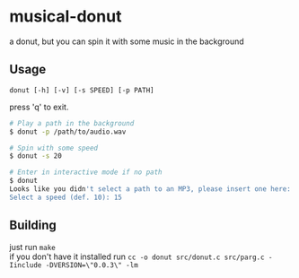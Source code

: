# musical-donut
a donut, but you can spin it with some music in the background

## Usage
`donut [-h] [-v] [-s SPEED] [-p PATH]`

press 'q' to exit.
```bash
# Play a path in the background
$ donut -p /path/to/audio.wav

# Spin with some speed
$ donut -s 20

# Enter in interactive mode if no path
$ donut
Looks like you didn't select a path to an MP3, please insert one here: /path/to/audio.wav
Select a speed (def. 10): 15
```

## Building
just run `make`\
if you don't have it installed run `cc -o donut src/donut.c src/parg.c -Iinclude -DVERSION=\"0.0.3\" -lm`
